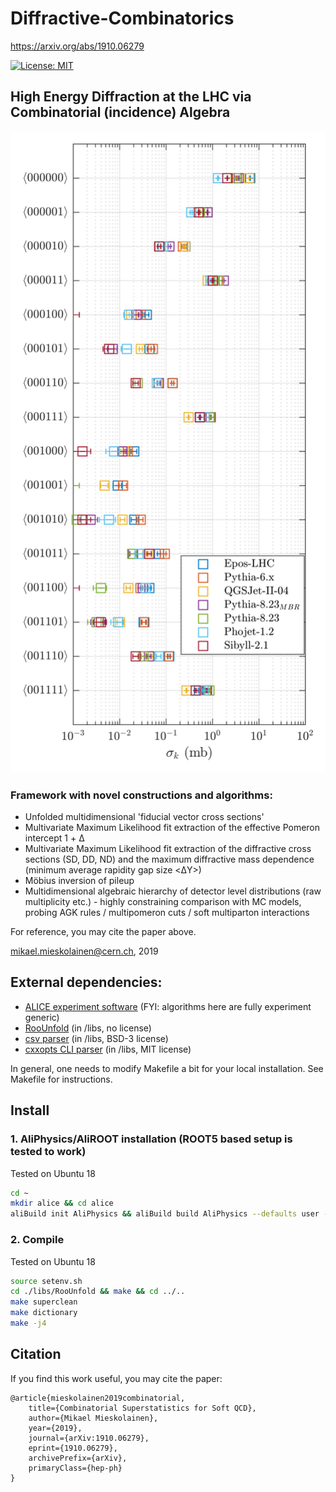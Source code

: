 # Diffractive-Combinatorics
https://arxiv.org/abs/1910.06279

[![License: MIT](https://img.shields.io/badge/License-MIT-yellow.svg)](https://opensource.org/licenses/MIT)

## High Energy Diffraction at the LHC via Combinatorial (incidence) Algebra

<img width="600px" src="figs/comb1.jpg">

### Framework with novel constructions and algorithms:

- Unfolded multidimensional 'fiducial vector cross sections'
- Multivariate Maximum Likelihood fit extraction of the effective Pomeron intercept 1 + &Delta;
- Multivariate Maximum Likelihood fit extraction of the diffractive cross sections (SD, DD, ND) and the maximum diffractive mass dependence (minimum average rapidity gap size <&Delta;Y>)
- Möbius inversion of pileup
- Multidimensional algebraic hierarchy of detector level distributions (raw multiplicity etc.) - highly constraining comparison with MC models, probing AGK rules / multipomeron cuts / soft multiparton interactions

For reference, you may cite the paper above.

mikael.mieskolainen@cern.ch, 2019

## External dependencies:

- <a href="https://alice-doc.github.io/alice-analysis-tutorial/building/">ALICE experiment software</a> (FYI: algorithms here are fully experiment generic)
- <a href="https://gitlab.cern.ch/RooUnfold/RooUnfold">RooUnfold</a> (in /libs, no license)
- <a href="https://github.com/ben-strasser/fast-cpp-csv-parser">csv parser</a> (in /libs, BSD-3 license)
- <a href="https://github.com/jarro2783/cxxopts">cxxopts CLI parser</a> (in /libs, MIT license)

In general, one needs to modify Makefile a bit for your local installation. See Makefile for instructions.


## Install

### 1. AliPhysics/AliROOT installation (ROOT5 based setup is tested to work)

Tested on Ubuntu 18

```bash
cd ~
mkdir alice && cd alice
aliBuild init AliPhysics && aliBuild build AliPhysics --defaults user -z aliroot5
```


### 2. Compile

Tested on Ubuntu 18

```bash
source setenv.sh
cd ./libs/RooUnfold && make && cd ../..
make superclean
make dictionary
make -j4
```

## Citation

If you find this work useful, you may cite the paper:

```
@article{mieskolainen2019combinatorial,
    title={Combinatorial Superstatistics for Soft QCD},
    author={Mikael Mieskolainen},
    year={2019},
    journal={arXiv:1910.06279},
    eprint={1910.06279},
    archivePrefix={arXiv},
    primaryClass={hep-ph}
}
```

